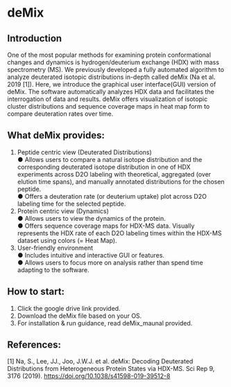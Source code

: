 # deMix

## Introduction
One of the most popular methods for examining protein conformational changes and dynamics is hydrogen/deuterium exchange (HDX) with mass spectrometry (MS). We previously developed a fully automated algorithm to analyze deuterated isotopic distributions in-depth called deMix (Na et al. 2019 [1]). Here, we introduce the graphical user interface(GUI) version of deMix. The software automatically analyzes HDX data and facilitates the interrogation of data and results. deMix offers visualization of isotopic cluster distributions and sequence coverage maps in heat map form to compare deuteration rates over time.

## What deMix  provides:
1. Peptide centric view (Deuterated Distributions)</br>
  ●  Allows users to compare a natural isotope distribution and the corresponding deuterated isotope distribution in one of HDX experiments   across D2O labeling with theoretical, aggregated (over elution time spans), and manually annotated distributions for the chosen peptide.</br>
  ● Offers a deuteration rate (or deuterium uptake) plot across D2O labeling time for the selected peptide.</br>
2. Protein centric view (Dynamics)</br>
  ● Allows users to view the dynamics of the protein.</br>
  ● Offers sequence coverage maps for HDX-MS data. Visually represents the HDX rate of each D2O labeling times within the HDX-MS dataset       using colors (= Heat Map).</br>
3. User-friendly environment</br>
  ● Includes intuitive and interactive GUI or features.</br>
  ● Allows users to focus more on analysis rather than spend time adapting to the software.</br>

## How to start:
1. Click the google drive link provided. </br>
2. Download the deMix file based on your OS.</br>
3. For installation & run guidance, read deMix_maunal provided. </br>

## References:
[1] Na, S., Lee, JJ., Joo, J.W.J. et al. deMix: Decoding Deuterated Distributions from Heterogeneous Protein States via HDX-MS. Sci Rep 9, 3176 (2019). https://doi.org/10.1038/s41598-019-39512-8

